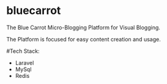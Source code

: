 # bluecarrot
The Blue Carrot Micro-Blogging Platform for Visual Blogging.

The Platform is focused for easy content creation and usage.

#Tech Stack:
- Laravel
- MySql
- Redis
